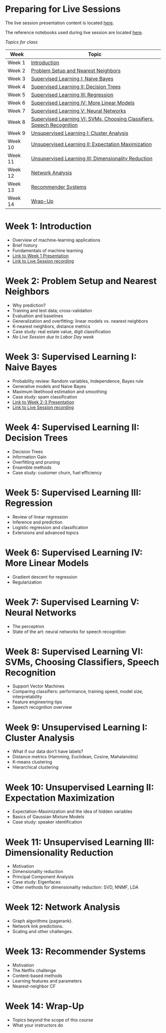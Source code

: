# Preparing for Live Sessions 

The live session presentation content is located [here](https://drive.google.com/drive/u/0/folders/1Kcy7uKLwSJYqlXDWRz3rlfVXc88fbn7R).

The reference notebooks used during live session are located [here](https://drive.google.com/drive/u/0/folders/1aoxZxDQa_uGEV4D2EyuUj-2van70wvKo).

*Topics for class*

| Week  | Topic |
|------|----------| 
|Week 1 | [Introduction](#week-1-introduction) | 
|Week 2 | [Problem Setup and Nearest Neighbors](#week-2-problem-setup-and-nearest-neighbors) |  
|Week 3 | [Supervised Learning I: Naive Bayes](#week-3-Supervised-Learning-I-Naive-Bayes) |
|Week 4 | [Supervised Learning II: Decision Trees](#week-4-Supervised-Learning-II-Decision-Trees) |
|Week 5 | [Supervised Learning III: Regression](#week-5-Supervised-Learning-III-Regression) |
|Week 6 | [Supervised Learning IV: More Linear Models](#week-6-Supervised-Learning-IV-More-Linear-Models) |
|Week 7 | [Supervised Learning V: Neural Networks](#week-7-Supervised-Learning-V-Neural-Networks) |
|Week 8 | [Supervised Learning VI: SVMs, Choosing Classifiers, Speech Recognition](#week-8-Supervised-learning-VI-SVMs-Choosing-Classifiers-Speech-Recognition) |
|Week 9 | [Unsupervised Learning I: Cluster Analysis](#week-9-Unsupervised-learning-I-Cluster-Analysis) |
|Week 10 | [Unsupervised Learning II: Expectation Maximization](#week-10-Unsupervised-Learning-II-Expectation-Maximization) |
|Week 11 | [Unsupervised Learning III: Dimensionality Reduction](#week-11-Unsupervised-learning-III-Dimensionality-Reduction) | 
|Week 12 | [Network Analysis](#week-12-Network-Analysis) |
|Week 13 | [Recommender Systems](#week-13-Recommender-systems) |
|Week 14 | [Wrap-Up](#week-14-Wrap-Up) |



# Week 1: Introduction
 * Overview of machine-learning applications
 * Brief history
 * Fundamentals of machine learning
 * [Link to Week 1 Presentation](https://drive.google.com/open?id=1Nbk3T4Mn879M6FPxn2BUcYx_K7hPGFZm)
 * [Link to Live Session recording](https://api.zoom.us/recording/play/J5nkN2AnYfnSTnVzGD6CytTLX2MW8m7XpPSgk3ajDqqfj4MznP62vOa7d-vN3yCY)

# Week 2: Problem Setup and Nearest Neighbors
 * Why prediction?
 * Training and test data; cross-validation
 * Evaluation and baselines
 * Generalization and overfitting: linear models vs. nearest neighbors
 * K-nearest neighbors, distance metrics
 * Case study: real estate value, digit classification
 * *No Live Session due to Labor Day week*

# Week 3: Supervised Learning I: Naive Bayes
 * Probability review: Random variables, Independence, Bayes rule
 * Generative models and Naive Bayes
 * Maximum likelihood estimation and smoothing
 * Case study: spam classification
 * [Link to Week 2-3 Presentation](https://drive.google.com/open?id=1qsTtoJuvp3oonVZx6S5iLa9iyfm7TVHn)
 * [Link to Live Session recording](https://api.zoom.us/recording/play/gKkAXBuk0x1H6cxVl_XhRCjE99tP5W97VbadSdFyjv5bPxl_XyXD_lNBCY7dGRSB)

# Week 4: Supervised Learning II: Decision Trees
 * Decision Trees
 * Information Gain
 * Overfitting and pruning
 * Ensemble methods
 * Case study: customer churn, fuel efficiency

# Week 5: Supervised Learning III: Regression
 * Review of linear regression
 * Inference and prediction
 * Logistic regression and classification
 * Extensions and advanced topics

# Week 6: Supervised Learning IV: More Linear Models
 * Gradient descent for regression
 * Regularization

# Week 7: Supervised Learning V: Neural Networks
 * The perceptron
 * State of the art: neural networks for speech recognition

# Week 8: Supervised Learning VI: SVMs, Choosing Classifiers, Speech Recognition
 * Support Vector Machines
 * Comparing classifiers: performance, training speed, model size, interpretability
 * Feature engineering tips
 * Speech recognition overview

# Week 9: Unsupervised Learning I: Cluster Analysis
 * What if our data don’t have labels?
 * Distance metrics (Hamming, Euclidean, Cosine, Mahalanobis)
 * K-means clustering
 * Hierarchical clustering

# Week 10: Unsupervised Learning II: Expectation Maximization
 * Expectation-Maximization and the idea of hidden variables
 * Basics of Gaussian Mixture Models
 * Case study: speaker identification

# Week 11: Unsupervised Learning III: Dimensionality Reduction
 * Motivation
 * Dimensionality reduction
 * Principal Component Analysis
 * Case study: Eigenfaces
 * Other methods for dimensionality reduction: SVD, NNMF, LDA

# Week 12: Network Analysis
 * Graph algorithms (pagerank).
 * Network link predictions.
 * Scaling and other challenges.

# Week 13: Recommender Systems
 * Motivation
 * The Netflix challenge
 * Content-based methods
 * Learning features and parameters
 * Nearest-neighbor CF

# Week 14: Wrap-Up
 * Topics beyond the scope of this course
 * What your instructors do
